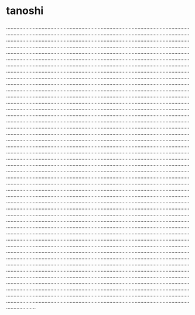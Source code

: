 # tanoshi

................................................................................................................................................................................................................................................................................................................................................................................................................................................................................................................................................................................................................................................................................................................................................................................................................................................................................................................................................................................................................................................................................................................................................................................................................................................................................................................................................................................................................................................................................................................................................................................................................................................................................................................................................................................................................................................................................................................................................................................................................................................................................................................................................................................................................................................................................................................................................................................................................................................................................................................................................................................................................................................................................................................................................................................................................................................................................................................................................................................................................................................................................................................................................................................................................................................................................................................................................................................................................................................................................................................................................................................................................................................................................................................................................................................................................................................................................................................................................................................................................................................................................................................................................................................................................................................................................................................................................................................................................................................................................................................................................................................................................................................................................................................................................................................................................................................................................................................................................................................................................................................................................................................................................................................................................................................................................................................................................................................................................................................................................................................................................................................................................................................................................................................................................................................................................................
